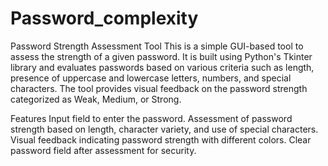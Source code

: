 # Password_complexity

Password Strength Assessment Tool
This is a simple GUI-based tool to assess the strength of a given password. It is built using Python's Tkinter library and evaluates passwords based on various criteria such as length, presence of uppercase and lowercase letters, numbers, and special characters. The tool provides visual feedback on the password strength categorized as Weak, Medium, or Strong.

Features
Input field to enter the password.
Assessment of password strength based on length, character variety, and use of special characters.
Visual feedback indicating password strength with different colors.
Clear password field after assessment for security.
